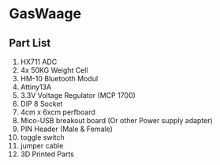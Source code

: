 # GasWaage

## Part List
1. HX711 ADC
1. 4x 50KG Weight Cell
1. HM-10 Bluetooth Modul
1. Attiny13A
1. 3.3V Voltage Regulator (MCP 1700)
1. DIP 8 Socket
1. 4cm x 6xcm perfboard
1. Mico-USB breakout board (Or other Power supply adapter)
1. PIN Header (Male & Female)
1. toggle switch
1. jumper cable
1. 3D Printed Parts


